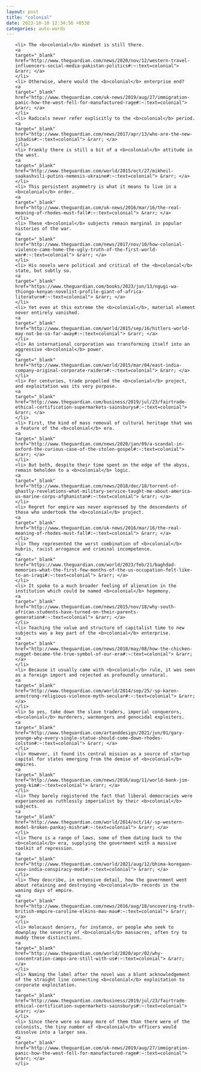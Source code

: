 ```yaml
---
layout: post
title: "colonial"
date: 2023-10-10 12:34:56 +0530
categories: auto-words
---
```

<ol>

    <li> The <b>colonial</b> mindset is still there.
    <a 
    target="_blank" 
    href="http://www.theguardian.com/news/2020/nov/12/western-travel-influencers-social-media-pakistan-politics#:~:text=colonial"> &rarr; </a>
    </li>
    <li> Otherwise, where would the <b>colonial</b> enterprise end?
    <a 
    target="_blank" 
    href="http://www.theguardian.com/uk-news/2019/aug/27/immigration-panic-how-the-west-fell-for-manufactured-rage#:~:text=colonial"> &rarr; </a>
    </li>
    <li> Radicals never refer explicitly to the <b>colonial</b> period.
    <a 
    target="_blank" 
    href="http://www.theguardian.com/news/2017/apr/13/who-are-the-new-jihadis#:~:text=colonial"> &rarr; </a>
    </li>
    <li> Frankly there is still a bit of a <b>colonial</b> attitude in the west.
    <a 
    target="_blank" 
    href="http://www.theguardian.com/world/2015/oct/27/mikheil-saakashvili-putins-nemesis-ukraine#:~:text=colonial"> &rarr; </a>
    </li>
    <li> This persistent asymmetry is what it means to live in a <b>colonial</b> order.
    <a 
    target="_blank" 
    href="http://www.theguardian.com/uk-news/2016/mar/16/the-real-meaning-of-rhodes-must-fall#:~:text=colonial"> &rarr; </a>
    </li>
    <li> These <b>colonial</b> subjects remain marginal in popular histories of the war.
    <a 
    target="_blank" 
    href="http://www.theguardian.com/news/2017/nov/10/how-colonial-violence-came-home-the-ugly-truth-of-the-first-world-war#:~:text=colonial"> &rarr; </a>
    </li>
    <li> His novels were political and critical of the <b>colonial</b> state, but subtly so.
    <a 
    target="_blank" 
    href="https://www.theguardian.com/books/2023/jun/13/ngugi-wa-thiongo-kenyan-novelist-profile-giant-of-africa-literature#:~:text=colonial"> &rarr; </a>
    </li>
    <li> Yet even at this extreme the <b>colonial</b>, material element never entirely vanished.
    <a 
    target="_blank" 
    href="http://www.theguardian.com/world/2015/sep/16/hitlers-world-may-not-be-so-far-away#:~:text=colonial"> &rarr; </a>
    </li>
    <li> An international corporation was transforming itself into an aggressive <b>colonial</b> power.
    <a 
    target="_blank" 
    href="http://www.theguardian.com/world/2015/mar/04/east-india-company-original-corporate-raiders#:~:text=colonial"> &rarr; </a>
    </li>
    <li> For centuries, trade propelled the <b>colonial</b> project, and exploitation was its very purpose.
    <a 
    target="_blank" 
    href="http://www.theguardian.com/business/2019/jul/23/fairtrade-ethical-certification-supermarkets-sainsburys#:~:text=colonial"> &rarr; </a>
    </li>
    <li> First, the kind of mass removal of cultural heritage that was a feature of the <b>colonial</b> era.
    <a 
    target="_blank" 
    href="http://www.theguardian.com/news/2020/jan/09/a-scandal-in-oxford-the-curious-case-of-the-stolen-gospel#:~:text=colonial"> &rarr; </a>
    </li>
    <li> But both, despite their time spent on the edge of the abyss, remain beholden to a <b>colonial</b> logic.
    <a 
    target="_blank" 
    href="http://www.theguardian.com/news/2018/dec/18/torrent-of-ghastly-revelations-what-military-service-taught-me-about-america-us-marine-corps-afghanistan#:~:text=colonial"> &rarr; </a>
    </li>
    <li> Regret for empire was never expressed by the descendants of those who undertook the <b>colonial</b> project.
    <a 
    target="_blank" 
    href="http://www.theguardian.com/uk-news/2016/mar/16/the-real-meaning-of-rhodes-must-fall#:~:text=colonial"> &rarr; </a>
    </li>
    <li> They represented the worst combination of <b>colonial</b> hubris, racist arrogance and criminal incompetence.
    <a 
    target="_blank" 
    href="https://www.theguardian.com/world/2023/feb/21/baghdad-memories-what-the-first-few-months-of-the-us-occupation-felt-like-to-an-iraqi#:~:text=colonial"> &rarr; </a>
    </li>
    <li> It spoke to a much broader feeling of alienation in the institution which could be named <b>colonial</b> hegemony.
    <a 
    target="_blank" 
    href="http://www.theguardian.com/news/2015/nov/18/why-south-african-students-have-turned-on-their-parents-generation#:~:text=colonial"> &rarr; </a>
    </li>
    <li> Teaching the value and structure of capitalist time to new subjects was a key part of the <b>colonial</b> enterprise.
    <a 
    target="_blank" 
    href="http://www.theguardian.com/news/2018/may/08/how-the-chicken-nugget-became-the-true-symbol-of-our-era#:~:text=colonial"> &rarr; </a>
    </li>
    <li> Because it usually came with <b>colonial</b> rule, it was seen as a foreign import and rejected as profoundly unnatural.
    <a 
    target="_blank" 
    href="http://www.theguardian.com/world/2014/sep/25/-sp-karen-armstrong-religious-violence-myth-secular#:~:text=colonial"> &rarr; </a>
    </li>
    <li> So yes, take down the slave traders, imperial conquerors, <b>colonial</b> murderers, warmongers and genocidal exploiters.
    <a 
    target="_blank" 
    href="http://www.theguardian.com/artanddesign/2021/jun/01/gary-younge-why-every-single-statue-should-come-down-rhodes-colston#:~:text=colonial"> &rarr; </a>
    </li>
    <li> However, it found its central mission as a source of startup capital for states emerging from the demise of <b>colonial</b> empires.
    <a 
    target="_blank" 
    href="http://www.theguardian.com/news/2016/aug/11/world-bank-jim-yong-kim#:~:text=colonial"> &rarr; </a>
    </li>
    <li> They barely registered the fact that liberal democracies were experienced as ruthlessly imperialist by their <b>colonial</b> subjects.
    <a 
    target="_blank" 
    href="http://www.theguardian.com/world/2014/oct/14/-sp-western-model-broken-pankaj-mishra#:~:text=colonial"> &rarr; </a>
    </li>
    <li> There is a range of laws, some of them dating back to the <b>colonial</b> era, supplying the government with a massive toolkit of repression.
    <a 
    target="_blank" 
    href="http://www.theguardian.com/world/2021/aug/12/bhima-koregaon-case-india-conspiracy-modi#:~:text=colonial"> &rarr; </a>
    </li>
    <li> They describe, in extensive detail, how the government went about retaining and destroying <b>colonial</b> records in the waning days of empire.
    <a 
    target="_blank" 
    href="http://www.theguardian.com/news/2016/aug/18/uncovering-truth-british-empire-caroline-elkins-mau-mau#:~:text=colonial"> &rarr; </a>
    </li>
    <li> Holocaust deniers, for instance, or people who seek to downplay the severity of <b>colonial</b> massacres, often try to muddy these distinctions.
    <a 
    target="_blank" 
    href="http://www.theguardian.com/world/2020/apr/02/why-concentration-camps-are-still-with-us#:~:text=colonial"> &rarr; </a>
    </li>
    <li> Naming the label after the novel was a blunt acknowledgement of the straight line connecting <b>colonial</b> exploitation to corporate exploitation.
    <a 
    target="_blank" 
    href="http://www.theguardian.com/business/2019/jul/23/fairtrade-ethical-certification-supermarkets-sainsburys#:~:text=colonial"> &rarr; </a>
    </li>
    <li> Since there were so many more of them than there were of the colonists, the tiny number of <b>colonial</b> officers would dissolve into a larger sea.
    <a 
    target="_blank" 
    href="http://www.theguardian.com/uk-news/2019/aug/27/immigration-panic-how-the-west-fell-for-manufactured-rage#:~:text=colonial"> &rarr; </a>
    </li>